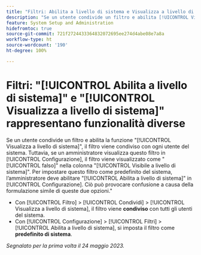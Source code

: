 ```yaml
---
title: "Filtri: Abilita a livello di sistema e Visualizza a livello di sistema rappresentano funzionalità diverse"
description: "Se un utente condivide un filtro e abilita [!UICONTROL Visualizza a livello di sistema], il filtro viene condiviso con ogni utente del sistema. Tuttavia, se un amministratore visualizza questo filtro in [!UICONTROL Configurazione], il filtro viene visualizzato come [!UICONTROL falso] nella colonna [!UICONTROL Visibile a livello di sistema]. Per impostare questo filtro come predefinito del sistema, l’amministratore deve abilitare [!UICONTROL Abilita a livello di sistema] in Configurazione. Ciò può provocare confusione a causa della formulazione simile di queste due opzioni."
feature: System Setup and Administration
hidefromtoc: true
source-git-commit: 721f2724433364832072695ee274d4abe08e7a8a
workflow-type: ht
source-wordcount: '190'
ht-degree: 100%

---
```



# Filtri: &quot;[!UICONTROL Abilita a livello di sistema]&quot; e &quot;[!UICONTROL Visualizza a livello di sistema]&quot; rappresentano funzionalità diverse

Se un utente condivide un filtro e abilita la funzione &quot;[!UICONTROL Visualizza a livello di sistema]&quot;, il filtro viene condiviso con ogni utente del sistema. Tuttavia, se un amministratore visualizza questo filtro in [!UICONTROL Configurazione], il filtro viene visualizzato come &quot;[!UICONTROL falso]&quot; nella colonna &quot;[!UICONTROL Visibile a livello di sistema]&quot;. Per impostare questo filtro come predefinito del sistema, l’amministratore deve abilitare &quot;[!UICONTROL Abilita a livello di sistema]&quot; in [!UICONTROL Configurazione]. Ciò può provocare confusione a causa della formulazione simile di queste due opzioni.&quot;

* Con [!UICONTROL Filtro] > [!UICONTROL Condividi] > [!UICONTROL Visualizza a livello di sistema], il filtro viene **condiviso** con tutti gli utenti del sistema.
* Con [!UICONTROL Configurazione] > [!UICONTROL Filtri] > [!UICONTROL Abilita a livello di sistema], si imposta il filtro come **predefinito di sistema**.

_Segnalato per la prima volta il 24 maggio 2023._

